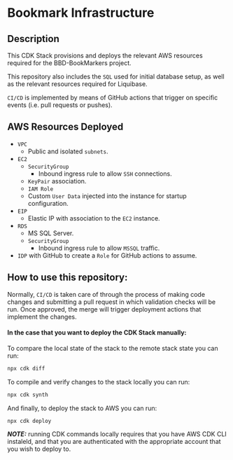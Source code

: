 # Bookmark Infrastructure
## Description
This CDK Stack provisions and deploys the relevant AWS resources required for the BBD-BookMarkers project.

This repository also includes the `SQL` used for initial database setup, as well as the relevant resources required for Liquibase.

`CI/CD` is implemented by means of GitHub actions that trigger on specific events (i.e. pull requests or pushes).

## AWS Resources Deployed
* `VPC`
    * Public and isolated `subnets`.
* `EC2`
    * `SecurityGroup`
        * Inbound ingress rule to allow `SSH` connections.
    * `KeyPair` association.
    * `IAM Role`
    * Custom `User Data` injected into the instance for startup configuration.
* `EIP`
    * Elastic IP with association to the `EC2` instance.
* `RDS`
    * MS SQL Server.
    * `SecurityGroup`
        * Inbound ingress rule to allow `MSSQL` traffic.
* `IDP` with GitHub to create a `Role` for GitHub actions to assume.

## How to use this repository:
Normally, `CI/CD` is taken care of through the process of making code changes and submitting a pull request in which validation checks will be run. Once approved, the merge will trigger deployment actions that implement the changes.

#### In the case that you want to deploy the CDK Stack manually:
To compare the local state of the stack to the remote stack state you can run:
```bash
npx cdk diff
```

To compile and verify changes to the stack locally you can run:
```bash
npx cdk synth
```

And finally, to deploy the stack to AWS you can run:
```bash
npx cdk deploy
```
**_NOTE:_** running CDK commands locally requires that you have AWS CDK CLI instaleld, and that you are authenticated with the appropriate account that you wish to deploy to.